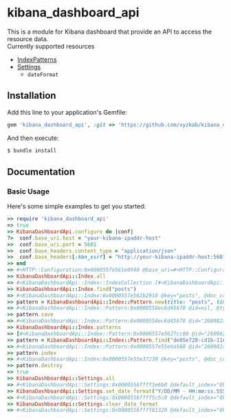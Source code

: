 # kibana_dashboard_api
This is a module for Kibana dashboard that provide an API to access the resource data.  
Currently supported resources
* [IndexPatterns](https://www.elastic.co/guide/en/kibana/current/index-patterns.html)
* [Settings](https://www.elastic.co/guide/en/kibana/current/advanced-options.html)
  * `dateFormat`

## Installation

Add this line to your application's Gemfile:
```ruby
gem 'kibana_dashboard_api', :git => 'https://github.com/xyzkab/kibana_dashboard_api'
```

And then execute:
```bash
$ bundle install
```

## Documentation

### Basic Usage

Here's some simple examples to get you started:

```ruby
>> require 'kibana_dashboard_api'
=> true
>> KibanaDashboardApi.configure do |conf|
?>  conf.base_uri.host = "your-kibana-ipaddr-host"
>>  conf.base_uri.port = 5601
>>  conf.base_headers.content_type = "application/json"
>>  conf.base_headers[:kbn_xsrf] = "http://your-kibana-ipaddr-host:5601/"
>> end
=> #<HTTP::Configuration:0x0000557e561e0940 @base_uri=#<HTTP::Configuration::BaseURI:0x0000557e561e08c8 @host="your-kibana-ipaddr-host", @port=5601, @ssl=false>, @base_headers=#<HTTP::Configuration::BaseHeaders:0x0000557e561e0850 @headers=#<HTTP::Headers {"Content-Type"=>"application/json; charset=UTF-9", "Kbn-Xsrf"=>"http://your-kibana-ipaddr-host:5601/"}>>>
>> KibanaDashboardApi::Index.all
=> #<KibanaDashboardApi::Index::IndexCollection [#<KibanaDashboardApi::Index:0x0000557e56209f48 @key="posts", @doc_count=1>]>
>> KibanaDashboardApi::Index.find("posts")
=> #<KibanaDashboardApi::Index:0x0000557e562b2918 @key="posts", @doc_count=1>
>> pattern = KibanaDashboardApi::Index::Pattern.new(title: "posts", time_field_name: "updated_at", default_index: true)
=> #<KibanaDashboardApi::Index::Pattern:0x0000558ec6d45670 @id=nil, @type=nil, @title="posts", @time_field_name="updated_at", @default_index=true>
>> pattern.save
=> #<KibanaDashboardApi::Index::Pattern:0x0000558ec6d45670 @id="260982a0-cd2d-11e8-94bd-ebd66ce45135", @type="index-pattern", @title="posts*", @time_field_name="updated_at", @default_index=true>
>> KibanaDashboardApi::Index.patterns
=> [#<KibanaDashboardApi::Index::Pattern:0x0000557e5627cc00 @id="260982a0-cd2d-11e8-94bd-ebd66ce45135", @type="index-pattern", @title="posts", @time_field_name="updated_at", @default_index=true>]
>> pattern = KibanaDashboardApi::Index::Pattern.find("de05e720-cd1b-11e8-94bd-ebd66ce45135")
=> #<KibanaDashboardApi::Index::Pattern:0x0000557e55e6a568 @id="260982a0-cd2d-11e8-94bd-ebd66ce45135", @type="index-pattern", @title="posts", @time_field_name="updated_at", @default_index=true>
>> pattern.index
=> #<KibanaDashboardApi::Index:0x0000557e55e37230 @key="posts", @doc_count=1>
>> pattern.destroy
=> true
>> KibanaDashboardApi::Settings.all
=> #<KibanaDashboardApi::Settings:0x0000556ffff3e6b0 @default_index="0b49aef0-cd31-11e8-94bd-ebd66ce45135", @date_format="MMMM Do YYYY, HH:mm:ss.SSS ">
>> KibanaDashboardApi::Settings.set_date_format("Y/DD/MM - HH:mm:ss.SSS")
=> #<KibanaDashboardApi::Settings:0x0000556ffff5c5c0 @default_index="0b49aef0-cd31-11e8-94bd-ebd66ce45135", @date_format="Y/DD/MM - HH:mm:ss.SSS">
>> KibanaDashboardApi::Settings.clear_date_format
=> #<KibanaDashboardApi::Settings:0x0000556ffff81320 @default_index="0b49aef0-cd31-11e8-94bd-ebd66ce45135", @date_format="MMMM Do YYYY, HH:mm:ss.SSS ">
```
